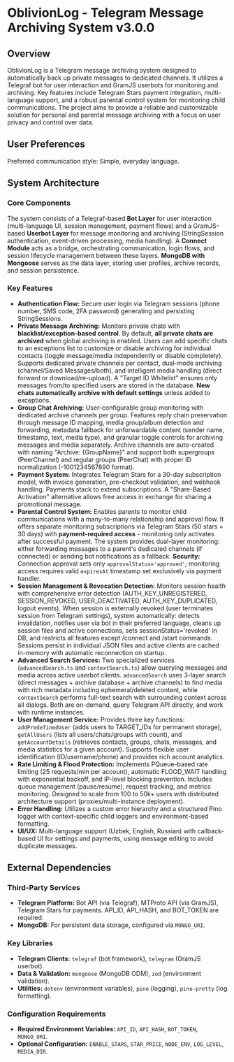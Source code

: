# OblivionLog - Telegram Message Archiving System v3.0.0

## Overview

OblivionLog is a Telegram message archiving system designed to automatically back up private messages to dedicated channels. It utilizes a Telegraf bot for user interaction and GramJS userbots for monitoring and archiving. Key features include Telegram Stars payment integration, multi-language support, and a robust parental control system for monitoring child communications. The project aims to provide a reliable and customizable solution for personal and parental message archiving with a focus on user privacy and control over data.

## User Preferences

Preferred communication style: Simple, everyday language.

## System Architecture

### Core Components
The system consists of a Telegraf-based **Bot Layer** for user interaction (multi-language UI, session management, payment flows) and a GramJS-based **Userbot Layer** for message monitoring and archiving (StringSession authentication, event-driven processing, media handling). A **Connect Module** acts as a bridge, orchestrating communication, login flows, and session lifecycle management between these layers. **MongoDB with Mongoose** serves as the data layer, storing user profiles, archive records, and session persistence.

### Key Features

-   **Authentication Flow:** Secure user login via Telegram sessions (phone number, SMS code, 2FA password) generating and persisting StringSessions.
-   **Private Message Archiving:** Monitors private chats with **blacklist/exception-based control**. By default, **all private chats are archived** when global archiving is enabled. Users can add specific chats to an exceptions list to customize or disable archiving for individual contacts (toggle message/media independently or disable completely). Supports dedicated private channels per contact, dual-mode archiving (channel/Saved Messages/both), and intelligent media handling (direct forward or download/re-upload). A "Target ID Whitelist" ensures only messages from/to specified users are stored in the database. **New chats automatically archive with default settings** unless added to exceptions.
-   **Group Chat Archiving:** User-configurable group monitoring with dedicated archive channels per group. Features reply chain preservation through message ID mapping, media group/album detection and forwarding, metadata fallback for unforwardable content (sender name, timestamp, text, media type), and granular toggle controls for archiving messages and media separately. Archive channels are auto-created with naming "Archive: {GroupName}" and support both supergroups (PeerChannel) and regular groups (PeerChat) with proper ID normalization (-1001234567890 format).
-   **Payment System:** Integrates Telegram Stars for a 30-day subscription model, with invoice generation, pre-checkout validation, and webhook handling. Payments stack to extend subscriptions. A "Share-Based Activation" alternative allows free access in exchange for sharing a promotional message.
-   **Parental Control System:** Enables parents to monitor child communications with a many-to-many relationship and approval flow. It offers separate monitoring subscriptions via Telegram Stars (50 stars = 30 days) with **payment-required access** - monitoring only activates after successful payment. The system provides dual-layer monitoring: either forwarding messages to a parent's dedicated channels (if connected) or sending bot notifications as a fallback. **Security:** Connection approval sets only `approvalStatus='approved'`; monitoring access requires valid `expiresAt` timestamp set exclusively via payment handler.
-   **Session Management & Revocation Detection:** Monitors session health with comprehensive error detection (AUTH_KEY_UNREGISTERED, SESSION_REVOKED, USER_DEACTIVATED, AUTH_KEY_DUPLICATED, logout events). When session is externally revoked (user terminates session from Telegram settings), system automatically: detects invalidation, notifies user via bot in their preferred language, cleans up session files and active connections, sets sessionStatus='revoked' in DB, and restricts all features except /connect and /start commands. Sessions persist in individual JSON files and active clients are cached in-memory with automatic reconnection on startup.
-   **Advanced Search Services:** Two specialized services (`advancedSearch.ts` and `contextSearch.ts`) allow querying messages and media across active userbot clients. `advancedSearch` uses 3-layer search (direct messages + archive database + archive channels) to find media with rich metadata including ephemeral/deleted content, while `contextSearch` performs full-text search with surrounding context across all dialogs. Both are on-demand, query Telegram API directly, and work with runtime instances.
-   **User Management Service:** Provides three key functions: `addPredefinedUser` (adds users to TARGET_IDs for permanent storage), `getAllUsers` (lists all users/chats/groups with count), and `getAccountDetails` (retrieves contacts, groups, chats, messages, and media statistics for a given account). Supports flexible user identification (ID/username/phone) and provides rich account analytics.
-   **Rate Limiting & Flood Protection:** Implements PQueue-based rate limiting (25 requests/min per account), automatic FLOOD_WAIT handling with exponential backoff, and IP-level blocking prevention. Includes queue management (pause/resume), request tracking, and metrics monitoring. Designed to scale from 100 to 50k+ users with distributed architecture support (proxies/multi-instance deployment).
-   **Error Handling:** Utilizes a custom error hierarchy and a structured Pino logger with context-specific child loggers and environment-based formatting.
-   **UI/UX:** Multi-language support (Uzbek, English, Russian) with callback-based UI for settings and payments, using message editing to avoid duplicate messages.

## External Dependencies

### Third-Party Services
-   **Telegram Platform:** Bot API (via Telegraf), MTProto API (via GramJS), Telegram Stars for payments. API_ID, API_HASH, and BOT_TOKEN are required.
-   **MongoDB:** For persistent data storage, configured via `MONGO_URI`.

### Key Libraries
-   **Telegram Clients:** `telegraf` (bot framework), `telegram` (GramJS userbot).
-   **Data & Validation:** `mongoose` (MongoDB ODM), `zod` (environment validation).
-   **Utilities:** `dotenv` (environment variables), `pino` (logging), `pino-pretty` (log formatting).

### Configuration Requirements
-   **Required Environment Variables:** `API_ID`, `API_HASH`, `BOT_TOKEN`, `MONGO_URI`.
-   **Optional Configuration:** `ENABLE_STARS`, `STAR_PRICE`, `NODE_ENV`, `LOG_LEVEL`, `MEDIA_DIR`.